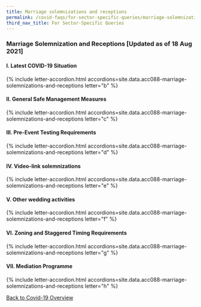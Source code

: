 ```yaml
---
title: Marriage solemnizations and receptions
permalink: /covid-faqs/for-sector-specific-queries/marriage-solemnizations-and-receptions
third_nav_title: For Sector-Specific Queries
---
```


### Marriage Solemnization and Receptions [Updated as of 18 Aug 2021]

#### I. Latest COVID-19 Situation

{% include letter-accordion.html accordions=site.data.acc088-marriage-solemnizations-and-receptions letter="b" %}

#### II. General Safe Management Measures

{% include letter-accordion.html accordions=site.data.acc088-marriage-solemnizations-and-receptions letter="c" %}

#### III. Pre-Event Testing Requirements

{% include letter-accordion.html accordions=site.data.acc088-marriage-solemnizations-and-receptions letter="d" %}

#### IV. Video-link solemnizations

{% include letter-accordion.html accordions=site.data.acc088-marriage-solemnizations-and-receptions letter="e" %}

#### V. Other wedding activities

{% include letter-accordion.html accordions=site.data.acc088-marriage-solemnizations-and-receptions letter="f" %}

#### VI. Zoning and Staggered Timing Requirements

{% include letter-accordion.html accordions=site.data.acc088-marriage-solemnizations-and-receptions letter="g" %}

#### VII. Mediation Programme

{% include letter-accordion.html accordions=site.data.acc088-marriage-solemnizations-and-receptions letter="h" %}

[Back to Covid-19 Overview](/covid/)
